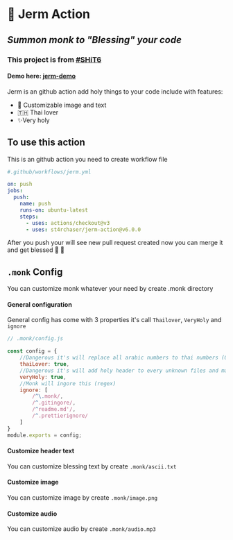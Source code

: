# 🧘 Jerm Action
## _Summon monk to "Blessing" your code_
### This project is from [#SHiT6](https://stupidhackth.github.io/6)
#### Demo here: [jerm-demo](https://github.com/ST4RCHASER/jerm-demo)

Jerm is an github action add holy things to your code include with features:
- 👼 Customizable image and text 
- 🇹🇭 Thai lover
- ✨Very holy

## To use this action

This is an github action you need to create workflow file

```yaml
#.github/workflows/jerm.yml

on: push
jobs:
  push:
    name: push
    runs-on: ubuntu-latest
    steps:
      - uses: actions/checkout@v3
      - uses: st4rchaser/jerm-action@v6.0.0
```

After you push your will see new pull request created now you can merge it and get blessed 🙏 🙇   

## `.monk` Config
You can customize monk whatever your need by create .monk directory
#### General configuration
General config has come with 3 properties it's call `Thailover`, `VeryHoly` and `ignore`
```javascript
// .monk/config.js

const config = {
    //Dangerous it's will replace all arabic numbers to thai numbers (0123456789 -> ๐๑๒๓๔๕๖๗๘๙)) may it make your code broken
    thaiLover: true,
    //Dangerous it's will add holy header to every unknown files and make your some file broken
    veryHoly: true,
    //Monk will ingore this (regex)
    ignore: [
        /^\.monk/,
        /^.gitingore/,
        /^readme.md'/,
        /^.prettierignore/
    ]
}
module.exports = config;
```

#### Customize header text
You can customize blessing text by create `.monk/ascii.txt`
#### Customize image
You can customize image by create `.monk/image.png`
#### Customize audio
You can customize audio by create `.monk/audio.mp3`